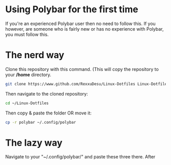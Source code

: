 # Using Polybar for the first time
If you're an experienced Polybar user then no need to follow this. If you however, are someone who is fairly new or has no experience with Polybar, you must follow this.

# The nerd way
Clone this repository with this command. (This will copy the repository to your **/home** directory.
```bash
git clone https://www.github.com/RexxuDesu/Linux-Dotfiles Linux-Dotfiles
```

Then navigate to the cloned repository:
```bash
cd ~/Linux-Dotfiles
```

Then copy & paste the folder OR move it:
```bash
cp -r polybar ~/.config/polybar
```

# The lazy way
Navigate to your "~/.config/polybar/" and paste these three there. After
